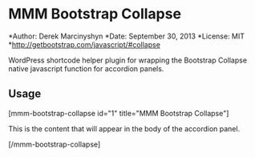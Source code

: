 MMM Bootstrap Collapse
======================

*Author: Derek Marcinyshyn
*Date: September 30, 2013
*License: MIT
*http://getbootstrap.com/javascript/#collapse

WordPress shortcode helper plugin for wrapping the Bootstrap Collapse native javascript function for accordion panels.

Usage
-----

[mmm-bootstrap-collapse id="1" title="MMM Bootstrap Collapse"]

This is the content that will appear in the body of the accordion panel.

[/mmm-bootstrap-collapse]